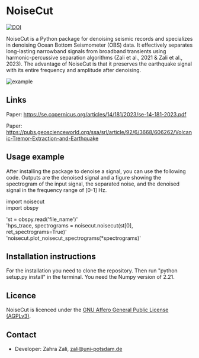 # NoiseCut
[![DOI](https://zenodo.org/badge/478924343.svg)](https://zenodo.org/badge/latestdoi/478924343)

NoiseCut is a Python package for denoising seismic records and specializes in denoising Ocean Bottom Seismometer (OBS) data. It effectively separates long-lasting narrowband signals from broadband transients using harmonic-percussive separation algorithms (Zali et al., 2021 & Zali et al., 2023). The advantage of NoiseCut is that it preserves the earthquake signal with its entire frequency and amplitude after denoising.

![example](https://user-images.githubusercontent.com/50201021/235639292-481ee431-47d5-4ab7-8fd2-d07fc516e771.png)

## Links
Paper: https://se.copernicus.org/articles/14/181/2023/se-14-181-2023.pdf

Paper: https://pubs.geoscienceworld.org/ssa/srl/article/92/6/3668/606262/Volcanic-Tremor-Extraction-and-Earthquake

## Usage example
After installing the package to denoise a signal, you can use the following code. Outputs are the denoised signal and a figure showing the spectrogram of the input signal, the separated noise, and the denoised signal in the frequency range of [0-1] Hz.

import noisecut                                                                                                                                                         
import obspy

'st = obspy.read('file_name')'                                                                                       
'hps_trace, spectrograms = noisecut.noisecut(st[0], ret_spectrograms=True)'                                                  
'noisecut.plot_noisecut_spectrograms(*spectrograms)'


## Installation instructions

For the installation you need to clone the repository. Then run "python setup.py install" in the terminal. 
You need the Numpy version of 2.21.

## Licence

NoiseCut is licenced under the [GNU Affero General Public License
(AGPLv3)](LICENSE).

## Contact

* Developer: Zahra Zali, zali@uni-potsdam.de
